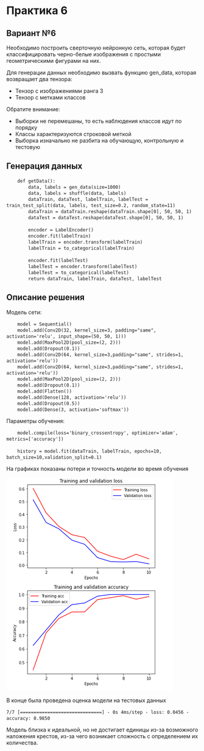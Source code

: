 # Практика 6
## Вариант №6

Необходимо построить сверточную нейронную сеть, которая будет классифицировать черно-белые изображения с простыми геометрическими фигурами на них.

Для генерации данных необходимо вызвать функцию gen_data, которая возвращает два тензора:

- Тензор с изображениями ранга 3
- Тензор с метками классов

Обратите внимание:

- Выборки не перемешаны, то есть наблюдения классов идут по порядку
- Классы характеризуются строковой меткой
- Выборка изначально не разбита на обучающую, контрольную и тестовую

## Генерация данных
```
    def getData():
        data, labels = gen_data(size=1000)
        data, labels = shuffle(data, labels)
        dataTrain, dataTest, labelTrain, labelTest = train_test_split(data, labels, test_size=0.2, random_state=11)
        dataTrain = dataTrain.reshape(dataTrain.shape[0], 50, 50, 1)
        dataTest = dataTest.reshape(dataTest.shape[0], 50, 50, 1)
    
        encoder = LabelEncoder()
        encoder.fit(labelTrain)
        labelTrain = encoder.transform(labelTrain)
        labelTrain = to_categorical(labelTrain)
    
        encoder.fit(labelTest)
        labelTest = encoder.transform(labelTest)
        labelTest = to_categorical(labelTest)
        return dataTrain, labelTrain, dataTest, labelTest
```

## Описание решения

Модель сети:
```
    model = Sequential()
    model.add(Conv2D(32, kernel_size=3, padding="same", activation='relu', input_shape=(50, 50, 1)))
    model.add(MaxPool2D(pool_size=(2, 2)))
    model.add(Dropout(0.1))
    model.add(Conv2D(64, kernel_size=3,padding="same", strides=1, activation='relu'))
    model.add(Conv2D(64, kernel_size=3,padding="same", strides=1, activation='relu'))
    model.add(MaxPool2D(pool_size=(2, 2)))
    model.add(Dropout(0.1))
    model.add(Flatten())
    model.add(Dense(128, activation='relu'))
    model.add(Dropout(0.5))
    model.add(Dense(3, activation='softmax'))
```
Параметры обучения:
```
    model.compile(loss='binary_crossentropy', optimizer='adam', metrics=['accuracy'])
    
    history = model.fit(dataTrain, labelTrain, epochs=10, batch_size=10,validation_split=0.1)
```
На графиках показаны потери и точность модели во время обучения

![Графики](1.png "Графики")

В конце была проведена оценка модели на тестовых данных
```
7/7 [==============================] - 0s 4ms/step - loss: 0.0456 - accuracy: 0.9850
```

Модель близка к идеальной, но не достигает единицы из-за возможного наложения крестов, из-за чего возникает сложность с определением их количества.